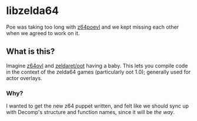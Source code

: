 # libzelda64
Poe was taking too long with [z64poevl](https://github.com/CrookedPoe/z64ovl/) and we kept missing each other when we agreed to work on it.

## What is this?
Imagine [z64ovl](https://github.com/CrookedPoe/z64ovl/) and [zeldaret/oot](https://github.com/zeldaret/oot) having a baby. This lets you compile code in the context of the zelda64 games (particularly oot 1.0); generally used for actor overlays.

### Why?
I wanted to get the new z64 puppet written, and felt like we should sync up with Decomp's structure and function names, since it will be _the way_.


